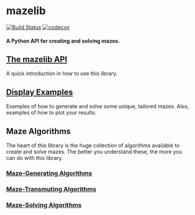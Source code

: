 # mazelib
[![Build Status](https://travis-ci.com/john-science/mazelib.svg?branch=master)](https://travis-ci.com/john-science/mazelib)
[![codecov](https://codecov.io/gh/john-science/mazelib/branch/master/graph/badge.svg)](https://codecov.io/gh/john-science/mazelib)

#### A Python API for creating and solving mazes.

## [The mazelib API](https://github.com/john-science/mazelib/blob/master/docs/API.md)

A quick introduction in how to use this library.


## [Display Examples](https://github.com/john-science/mazelib/blob/master/docs/EXAMPLES.md)

Examples of how to generate and solve some unique, tailored mazes. Also, examples of how to plot your results.


## Maze Algorithms

The heart of this library is the huge collection of algorithms available to create and solve mazes. The better you understand these, the more you can do with this library.

### [Maze-Generating Algorithms](https://github.com/john-science/mazelib/blob/master/docs/MAZE_GEN_ALGOS.md)

### [Maze-Transmuting Algorithms](https://github.com/john-science/mazelib/blob/master/docs/MAZE_TRANSMUTE_ALGOS.md)

### [Maze-Solving Algorithms](https://github.com/john-science/mazelib/blob/master/docs/MAZE_SOLVE_ALGOS.md)
